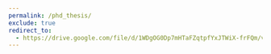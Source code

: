 ```yaml
---
permalink: /phd_thesis/
exclude: true
redirect_to: 
  - https://drive.google.com/file/d/1WDgOG0Dp7mHTaFZqtpfYxJTWiX-frFQm/view?usp=sharing
---
```

